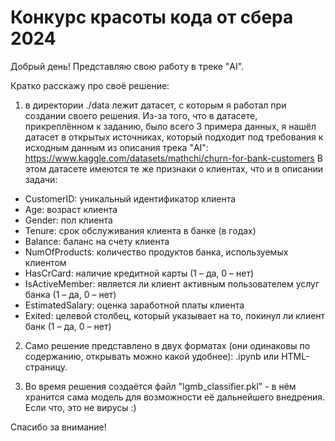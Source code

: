 # Конкурс красоты кода от сбера 2024

Добрый день! Представляю свою работу в треке "AI".

Кратко расскажу про своё решение:

1. в директории ./data лежит датасет, с которым я работал при создании своего решения. Из-за того, что в датасете, прикреплённом к заданию, было всего 3 примера данных, я нашёл датасет в открытых источниках, который подходит под требования к исходным данным из описания трека "AI": https://www.kaggle.com/datasets/mathchi/churn-for-bank-customers
В этом датасете имеются те же признаки о клиентах, что и в описании задачи:
- CustomerID: уникальный идентификатор клиента
- Age: возраст клиента
- Gender: пол клиента
- Tenure: срок обслуживания клиента в банке (в годах)
- Balance: баланс на счету клиента
- NumOfProducts: количество продуктов банка, используемых клиентом
- HasCrCard: наличие кредитной карты (1 – да, 0 – нет)
- IsActiveMember: является ли клиент активным пользователем услуг банка (1 – да, 0 – нет)
- EstimatedSalary: оценка заработной платы клиента
- Exited: целевой столбец, который указывает на то, покинул ли клиент банк (1 – да, 0 – нет)

2. Само решение представлено в двух форматах (они одинаковы по содержанию, открывать можно какой удобнее): .ipynb или HTML-страницу.

3. Во время решения создаётся файл "lgmb_classifier.pkl" - в нём хранится сама модель для возможности её дальнейшего внедрения. Если что, это не вирусы :)

Спасибо за внимание!